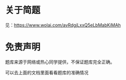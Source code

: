 # 关于简题

见：https://www.wolai.com/avRdgjLxxQ5eLbMabKiMAh

# 免责声明

题库来源于网络或热心同学提供，不保证题库完全正确。

可以去上面的文档里面看看题库的准确情况